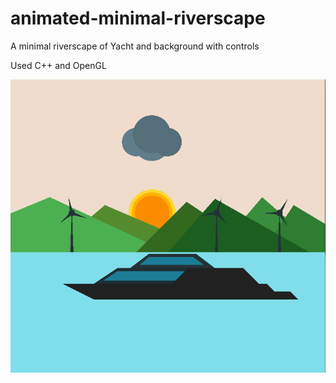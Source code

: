 # animated-minimal-riverscape
A minimal riverscape of Yacht and background with controls

Used C++ and OpenGL

![alt text](https://github.com/Xci-pho/animated-minimal-riverscape/blob/master/screenshot.PNG)

